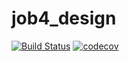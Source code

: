 # job4_design
[![Build Status](https://app.travis-ci.com/dmitrykachala/job4j_design.svg?branch=master)](https://app.travis-ci.com/dmitrykachala/job4j_design)
[![codecov](https://codecov.io/gh/dmitrykachala/job4j_design/branch/master/graph/badge.svg?token=JSMIJAO1DZ)](https://codecov.io/gh/dmitrykachala/job4j_design)